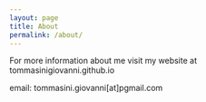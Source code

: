 ```yaml
---
layout: page
title: About
permalink: /about/
---
```


For more information about me visit my website at tommasinigiovanni.github.io

email: tommasini.giovanni[at]pgmail.com
